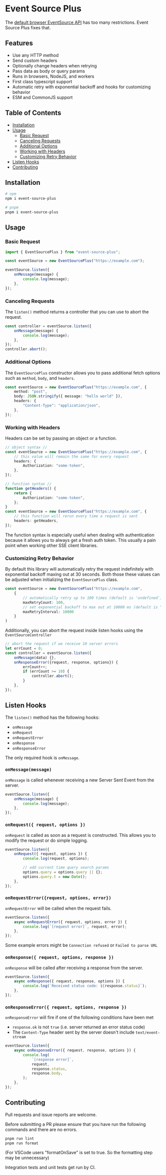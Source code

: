 # Event Source Plus

The [default browser EventSource API](https://developer.mozilla.org/en-US/docs/Web/API/EventSource) has too many restrictions. Event Source Plus fixes that.

## Features

-   Use any HTTP method
-   Send custom headers
-   Optionally change headers when retrying
-   Pass data as body or query params
-   Runs in browsers, NodeJS, and workers
-   First class typescript support
-   Automatic retry with exponential backoff and hooks for customizing behavior
-   ESM and CommonJS support

## Table of Contents

-   [Installation](#installation)
-   [Usage](#usage)
    -   [Basic Request](#basic-request)
    -   [Canceling Requests](#canceling-requests)
    -   [Additional Options](#additional-options)
    -   [Working with Headers](#working-with-headers)
    -   [Customizing Retry Behavior](#customizing-retry-behavior)
-   [Listen Hooks](#listen-hooks)
-   [Contributing](#contributing)

## Installation

```bash
# npm
npm i event-source-plus

# pnpm
pnpm i event-source-plus
```

## Usage

### Basic Request

```ts
import { EventSourcePlus } from "event-source-plus";

const eventSource = new EventSourcePlus("https://example.com");

eventSource.listen({
    onMessage(message) {
        console.log(message);
    },
});
```

### Canceling Requests

The `listen()` method returns a controller that you can use to abort the request.

```ts
const controller = eventSource.listen({
    onMessage(message) {
        console.log(message);
    },
});
controller.abort();
```

### Additional Options

The `EventSourcePlus` constructor allows you to pass additional fetch options such as `method`, `body`, and `headers`.

```ts
const eventSource = new EventSourcePlus("https://example.com", {
    method: "post",
    body: JSON.stringify({ message: "hello world" }),
    headers: {
        "Content-Type": "application/json",
    },
});
```

### Working with Headers

Headers can be set by passing an object or a function.

```ts
// object syntax //
const eventSource = new EventSourcePlus("https://example.com", {
    // this value will remain the same for every request
    headers: {
        Authorization: "some-token",
    },
});

// function syntax //
function getHeaders() {
    return {
        Authorization: "some-token",
    };
}
const eventSource = new EventSourcePlus("https://example.com", {
    // this function will rerun every time a request is sent
    headers: getHeaders,
});
```

The function syntax is especially useful when dealing with authentication because it allows you to always get a fresh auth token. This usually a pain point when working other SSE client libraries.

### Customizing Retry Behavior

By default this library will automatically retry the request indefinitely with exponential backoff maxing out at 30 seconds. Both those these values can be adjusted when initializing the `EventSourcePlus` class.

```ts
const eventSource = new EventSourcePlus("https://example.com",
    {
        // automatically retry up to 100 times (default is 'undefined')
        maxRetryCount: 100,
        // set exponential backoff to max out at 10000 ms (default is "30000")
        maxRetryInterval: 10000
    }
)
```

Additionally, you can abort the request inside listen hooks using the `EventSourceController`

```ts
// abort the request if we receive 10 server errors
let errCount = 0;
const controller = eventSource.listen({
    onMessage(data) {},
    onResponseError({request, response, options}) {
        errCount++;
        if (errCount >= 10) {
            controller.abort();
        }
    },
});
```

## Listen Hooks

The `listen()` method has the following hooks:

-   `onMessage`
-   `onRequest`
-   `onRequestError`
-   `onResponse`
-   `onResponseError`

The only required hook is `onMessage`.

### `onMessage(message)`

`onMessage` is called whenever receiving a new Server Sent Event from the server.

```ts
eventSource.listen({
    onMessage(message) {
        console.log(message);
    },
});
```

### `onRequest({ request, options })`

`onRequest` is called as soon as a request is constructed. This allows you to modify the request or do simple logging.

```ts
eventSource.listen({
    onRequest({ request, options }) {
        console.log(request, options);

        // add current time query search params
        options.query = options.query || {};
        options.query.t = new Date();
    },
});
```

### `onRequestError({request, options, error})`

`onRequestError` will be called when the request fails.

```ts
eventSource.listen({
    async onRequestError({ request, options, error }) {
        console.log(`[request error]`, request, error);
    },
});
```

Some example errors might be `Connection refused` or `Failed to parse URL`

### `onResponse({ request, options, response })`

`onResponse` will be called after receiving a response from the server.

```ts
eventSource.listen({
    async onResponse({ request, response, options }) {
        console.log(`Received status code: ${response.status}`);
    },
});
```

### `onResponseError({ request, options, response })`

`onResponseError` will fire if one of the following conditions have been met

-   `response.ok` is not `true` (i.e. server returned an error status code)
-   The `Content-Type` header sent by the server doesn't include `text/event-stream`

```ts
eventSource.listen({
    async onResponseError({ request, response, options }) {
        console.log(
            `[response error]`,
            request,
            response.status,
            response.body,
        );
    },
});
```

## Contributing

Pull requests and issue reports are welcome.

Before submitting a PR please ensure that you have run the following commands and there are no errors.

```bash
pnpm run lint
pnpm run format
```

(For VSCode users "formatOnSave" is set to true. So the formatting step may be unnecessary)

Integration tests and unit tests get run by CI.
